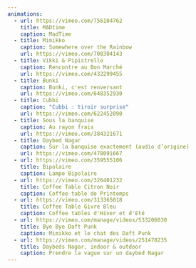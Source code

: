 ```yaml
---
animations:
  - url: https://vimeo.com/756104762
    title: MADtime
    caption: MadTime
  - title: Mimikko
    caption: Somewhere over the Rainbow
    url: https://vimeo.com/708304143
  - title: Vikki & Pipistrello
    caption: Rencontre au Bon Marché
    url: https://vimeo.com/432299455
  - title: Bunki
    caption: Bunki, c'est renversant
    url: https://vimeo.com/648352930
  - title: Cubbi
    caption: "Cubbi : tiroir surprise"
    url: https://vimeo.com/622452090
  - title: Sous la banquise
    caption: Au rayon frais
    url: https://vimeo.com/384321671
  - title: Daybed Nagar
    caption: Sur la banquise exactement (audio d’origine)
    url: https://vimeo.com/478091667
  - url: https://vimeo.com/359555106
    title: Bipolaire
    caption: Lampe Bipolaire
  - url: https://vimeo.com/326401232
    title: Coffee Table Citron Noir
    caption: Coffee table de Printemps
  - url: https://vimeo.com/313365018
    title: Coffee Table Givre Bleu
    caption: Coffee tables d'Hiver et d'Eté
  - url: https://vimeo.com/manage/videos/533206030
    title: Bye Bye Daft Punk
    caption: Mimikko et le chat des Daft Punk
  - url: https://vimeo.com/manage/videos/251470235
    title: D﻿aybeds Nagar, indoor & outdoor
    caption: Prendre la vague sur un daybed Nagar
---
```

